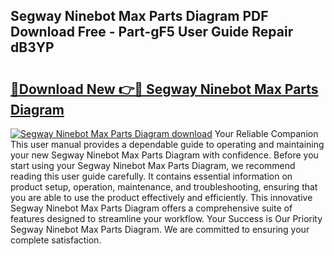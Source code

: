 ## Segway Ninebot Max Parts Diagram PDF Download Free - Part-gF5 User Guide Repair dB3YP

# <h2><a href="http://dfmiuy.blite.top/?on=Segway+Ninebot+Max+Parts+Diagram">🔗Download New 👉🔴 Segway Ninebot Max Parts Diagram</a></h2>

[![Segway Ninebot Max Parts Diagram download](https://i.imgur.com/lujVjoI.png)](http://dfmiuy.blite.top/?on=Segway+Ninebot+Max+Parts+Diagram)
Your Reliable Companion This user manual provides a dependable guide to operating and maintaining your new Segway Ninebot Max Parts Diagram with confidence. Before you start using your Segway Ninebot Max Parts Diagram, we recommend reading this user guide carefully. It contains essential information on product setup, operation, maintenance, and troubleshooting, ensuring that you are able to use the product effectively and efficiently. This innovative Segway Ninebot Max Parts Diagram offers a comprehensive suite of features designed to streamline your workflow. Your Success is Our Priority Segway Ninebot Max Parts Diagram. We are committed to ensuring your complete satisfaction.
